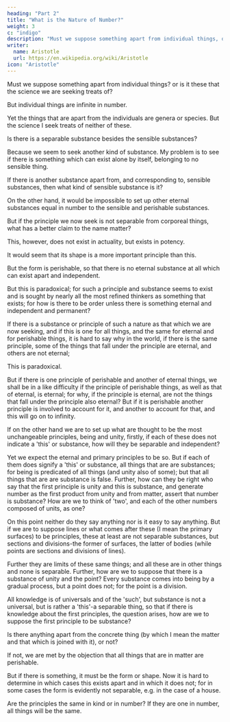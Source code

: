 ```yaml
---
heading: "Part 2"
title: "What is the Nature of Number?"
weight: 3
c: "indigo"
description: "Must we suppose something apart from individual things, or is it these that the science we are seeking treats of?"
writer:
  name: Aristotle 
  url: https://en.wikipedia.org/wiki/Aristotle
icon: "Aristotle"
---
```




Must we suppose something apart from individual things? or is it these that the science we are seeking treats of? 

But individual things are infinite in number.

Yet the things that are apart from the individuals are genera or species. But the science I seek treats of neither of these.

<!-- The reason why this is impossible has been stated. -->

<!-- It is in general hard to say whether one must assume that -->

Is there is a separable substance besides the sensible substances?

 <!-- (i.e. the substances in this world), or that these are the real things and Wisdom is concerned with them.  -->

Because we seem to seek another kind of substance. My problem is to see if there is something which can exist alone by itself, belonging to no sensible thing.

If there is another substance apart from, and corresponding to, sensible substances, then what kind of sensible substance is it?

 <!-- must these correspond to? Why should one suppose men or horses to have it, more than either the other animals or even all lifeless things?  -->

On the other hand, it would be impossible to set up other eternal substances equal in number to the sensible and perishable substances.

 <!-- would seem to fall beyond the bounds of probability.- -->

But if the principle we now seek is not separable from corporeal things, what has a better claim to the name matter? 

This, however, does not exist in actuality, but exists in potency.

It would seem that its shape is a more important principle than this.

But the form is perishable, so that there is no eternal substance at all which can exist apart and independent. 

But this is paradoxical; for such a principle and substance seems to exist and is sought by nearly all the most refined thinkers as something that exists; for how is there to be order unless there is something eternal and independent and permanent?

If there is a substance or principle of such a nature as that which we are now seeking, and if this is one for all things, and the same for eternal and for perishable things, it is hard to say why in the world, if there is the same principle, some of the things that fall under the principle are eternal, and others are not eternal; 

This is paradoxical. 

But if there is one principle of perishable and another of eternal things, we shall be in a like difficulty if the principle of perishable things, as well as that of eternal, is eternal; for why, if the principle is eternal, are not the things that fall under the principle also eternal? But if it is perishable another principle is involved to account for it, and another to account for that, and this will go on to infinity.

If on the other hand we are to set up what are thought to be the most unchangeable principles, being and unity, firstly, if each of these does not indicate a 'this' or substance, how will they be separable and independent? 

Yet we expect the eternal and primary principles to be so. But if each of them does signify a 'this' or substance, all things that are are substances; for being is predicated of all things (and unity also of some); but that all things that are are substance is false. Further, how can they be right who say that the first principle is unity and this is substance, and generate number as the first product from unity and from matter, assert that number is substance? How are we to think of 'two', and each of the other numbers composed of units, as one? 

On this point neither do they say anything nor is it easy to say anything. But if we are to suppose lines or what comes after these (I mean the primary surfaces) to be principles, these at least are not separable substances, but sections and divisions-the former of surfaces, the latter of bodies (while points are sections and divisions of lines). 

Further they are limits of these same things; and all these are in other things and none is separable. Further, how are we to suppose that there is a substance of unity and the point? Every substance comes into being by a gradual process, but a point does not; for the point is a division.

All knowledge is of universals and of the 'such', but substance is not a universal, but is rather a 'this'-a separable thing, so that if there is knowledge about the first principles, the question arises, how are we to suppose the first principle to be substance?

Is there anything apart from the concrete thing (by which I mean the matter and that which is joined with it), or not? 

If not, we are met by the objection that all things that are in matter are perishable. 

But if there is something, it must be the form or shape. Now it is hard to determine in which cases this exists apart and in which it does not; for in some cases the form is evidently not separable, e.g. in the case of a house.

Are the principles the same in kind or in number? If they are one in number, all things will be the same.
